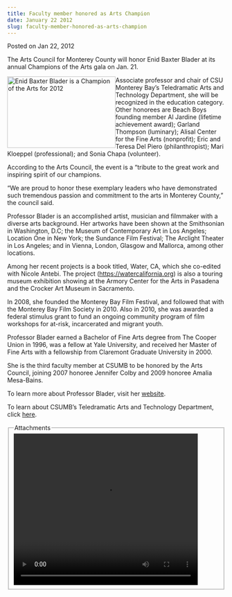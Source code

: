 ```yaml
---
title: Faculty member honored as Arts Champion
date: January 22 2012
slug: faculty-member-honored-as-arts-champion
---
```


 



<span class="date">Posted on Jan 22, 2012    </span>
<p>The Arts Council for Monterey County will honor Enid Baxter
Blader at its annual Champions of the Arts gala on Jan. 21.</p>
<p><img alt="Enid Baxter Blader is a Champion of the Arts for 2012" src="https://news.csumb.edu/sites/default/files/65/attachments/news/images/bladerbaxter.jpg" style="float:left; width:250px; height:165px">Associate professor
and chair of CSU Monterey Bay&#x2019;s Teledramatic Arts and Technology
Department, she will be recognized in the education category. Other
honorees are Beach Boys founding member Al Jardine (lifetime
achievement award); Garland Thompson (luminary); Alisal Center for
the Fine Arts (nonprofit); Eric and Teresa Del Piero
(philanthropist); Mari Kloeppel (professional); and Sonia Chapa
(volunteer).</img></p>
<p>According to the Arts Council, the event is a &#x201C;tribute to the
great work and inspiring spirit of our champions.</p>
<p>&#x201C;We are proud to honor these exemplary leaders who have
demonstrated such tremendous passion and commitment to the arts in
Monterey County,&#x201D; the council said.</p>
<p>Professor Blader is an accomplished artist, musician and
filmmaker with a diverse arts background. Her artworks have been
shown at the Smithsonian in Washington, D.C; the Museum of
Contemporary Art in Los Angeles; Location One in New York; the
Sundance Film Festival; The Arclight Theater in Los Angeles; and in
Vienna, London, Glasgow and Mallorca, among other locations.</p>
<p>Among her recent projects is a book titled, Water, CA, which she
co-edited with Nicole Antebi. The project (<a href="https://watercalifornia.org" title="https://watercalifornia.org">https://watercalifornia.org</a>) is
also a touring museum exhibition showing at the Armory Center for
the Arts in Pasadena and the Crocker Art Museum in Sacramento.</p>
<p>In 2008, she founded the Monterey Bay Film Festival, and
followed that with the Monterey Bay Film Society in 2010. Also in
2010, she was awarded a federal stimulus grant to fund an ongoing
community program of film workshops for at-risk, incarcerated and
migrant youth.</p>
<p>Professor Blader earned a Bachelor of Fine Arts degree from The
Cooper Union in 1996, was a fellow at Yale University, and received
her Master of Fine Arts with a fellowship from Claremont Graduate
University in 2000.</p>
<p>She is the third faculty member at CSUMB to be honored by the
Arts Council, joining 2007 honoree Jennifer Colby and 2009 honoree
Amalia Mesa-Bains.</p>
<p>To learn more about Professor Blader, visit her&#xA0;<a href="https://enidbaxterblader.com/" rel="nofollow">website</a>.</p>
<p>To learn about CSUMB&#x2019;s Teledramatic Arts and Technology
Department, click <a href="https://tat.csumb.edu/" rel="nofollow">here</a>.</p>
<fieldset class="fieldgroup group-attachments">
<legend>Attachments</legend>
<div class="field field-type-emvideo field-field-attach-video">
<div class="field-items">
<div class="field-item odd">
<div class="emvideo emvideo-video emvideo-youtube">
<div class="emfield-emvideo emfield-emvideo-youtube">
<div id="emvideo-youtube-flash-wrapper-1">
<!--<object type="application/x-shockwave-flash" height="350" width="425" data="https://www.youtube.com/v/cBNg9jcZbz4&amp;rel=0&amp;enablejsapi=1&amp;playerapiid=ytplayer&amp;fs=1" id="emvideo-youtube-flash-1">
          <param name="movie" value="https://www.youtube.com/v/cBNg9jcZbz4&amp;rel=0&amp;enablejsapi=1&amp;playerapiid=ytplayer&amp;fs=1" />
          <param name="allowScriptAccess" value="sameDomain"/>
          <param name="quality" value="best"/>
          <param name="allowFullScreen" value="true"/>
          <param name="bgcolor" value="#FFFFFF"/>
          <param name="scale" value="noScale"/>
          <param name="salign" value="TL"/>
          <param name="FlashVars" value="playerMode=embedded" />
          <param name="wmode" value="transparent" />
        </object>-->
<video controls="" width="425" height="350">
<source src="https://r18---sn-o097znee.googlevideo.com/videoplayback?pl=23&amp;mv=m&amp;signature=0A4FFCCFD218DDBDE96EDAF22EC8B5776B3E1FD0.DD1983025133028E4F55505322706988AE690337&amp;ms=au&amp;ratebypass=yes&amp;id=o-AH4JLiRikpKPvYG2WdvjpHTPERo_Ne-nYAmYXUp2lPZF&amp;fexp=900718,907263,916104,923368,927622,929821,930676,936121,9406392,941004,943917,947225,948124,952302,952605,952901,955301,957103,957105,957201,959701&amp;source=youtube&amp;sver=3&amp;expire=1422346966&amp;dur=96.367&amp;mt=1422325333&amp;key=yt5&amp;ip=198.189.249.65&amp;upn=T0GzHzqIzGE&amp;sparams=dur,id,initcwndbps,ip,ipbits,itag,mm,ms,mv,pl,ratebypass,source,upn,expire&amp;itag=18&amp;mm=31&amp;ipbits=0&amp;initcwndbps=3752500&amp;name=cBNg9jcZbz4" type="video/mp4"/></video></div>
</div>
</div>
</div>
</div>
</div>
</fieldset>





```
